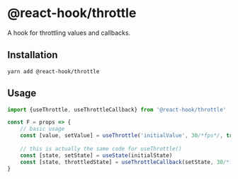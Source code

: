 # @react-hook/throttle
A hook for throttling values and callbacks.


## Installation
`yarn add @react-hook/throttle`

## Usage
```js
import {useThrottle, useThrottleCallback} from '@react-hook/throttle'

const F = props => {
    // basic usage
    const [value, setValue] = useThrottle('initialValue', 30/*fps*/, true/*leading*/)
    
    // this is actually the same code for useThrottle()
    const [state, setState] = useState(initialState)
    const [state, throttledState] = useThrottleCallback(setState, 30/*fps*/, true/*leading*/)
}
```
